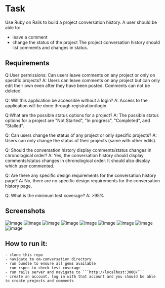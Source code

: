 # Task
Use Ruby on Rails to build a project conversation history. A user should be able to:
- leave a comment
- change the status of the project
The project conversation history should list comments and changes in status. 

## Requirements

Q:User permissions: Can users leave comments on any project or only on specific projects?
A: Users can leave comments on any project but can only edit their own even after they have been posted. Comments can not be deleted. 

Q: Will this application be accessible without a login? 
A: Access to the application will be done through registration/login. 

Q:What are the possible status options for a project?
A: The possible status options for a project are "Not Started", "In progress", "Completed", and "Stalled".

Q: Can users change the status of any project or only specific projects?
A: Users can only change the status of their projects (same with other edits). 

Q: Should the conversation history display comments/status changes in chronological order?
A: Yes, the conversation history should display comments/status changes in chronological order. It should also display which user commented. 

Q: Are there any specific design requirements for the conversation history page?
A: No, there are no specific design requirements for the conversation history page.

Q: What is the minimum test coverage?
A: >95% 

## Screenshots
![image](https://user-images.githubusercontent.com/10349072/224578763-b77f04ee-776d-4f6d-8183-291fbb64b753.png)
![image](https://user-images.githubusercontent.com/10349072/224578832-eedb7023-b4e3-4e89-acce-aca24a64e18f.png)
![image](https://user-images.githubusercontent.com/10349072/224578917-296438d5-624c-42b7-9645-5062c6caa48c.png)
![image](https://user-images.githubusercontent.com/10349072/224578945-46e6e2ae-398e-4bba-ade0-5fa91ba723b2.png)
![image](https://user-images.githubusercontent.com/10349072/224578964-f2955efe-34c8-4dab-a3f1-e55de4934860.png)
![image](https://user-images.githubusercontent.com/10349072/224579106-0b49b3fb-211b-45ae-b275-ac09cb2147e2.png)
![image](https://user-images.githubusercontent.com/10349072/224579189-06e37e19-b534-4ae2-b324-f4a0f5d645b5.png)
![image](https://user-images.githubusercontent.com/10349072/224579249-6068a32a-f23a-4d66-92c8-667cb4dec47a.png)
![image](https://user-images.githubusercontent.com/10349072/224579520-97d0863a-9623-40b9-935e-67a173798797.png)

How to run it:
------
```
- clone this repo
- navigate to om-conversation directory
- run bundle to ensure all gems available
- run rspec to check test coverage
- run rails server and navigate to ```http://localhost:3000/```
- create an account, log in with that account and you should be able to create projects and comments
```
